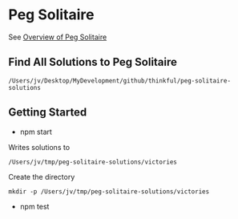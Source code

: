 

# Peg Solitaire

See [Overview of Peg Solitaire](https://www.johnvincent.io/johnvincent/peg-solitaire-overview/)



## Find All Solutions to Peg Solitaire

```
/Users/jv/Desktop/MyDevelopment/github/thinkful/peg-solitaire-solutions
```

## Getting Started

* npm start

Writes solutions to

```
/Users/jv/tmp/peg-solitaire-solutions/victories
```

Create the directory

```
mkdir -p /Users/jv/tmp/peg-solitaire-solutions/victories
```

* npm test
